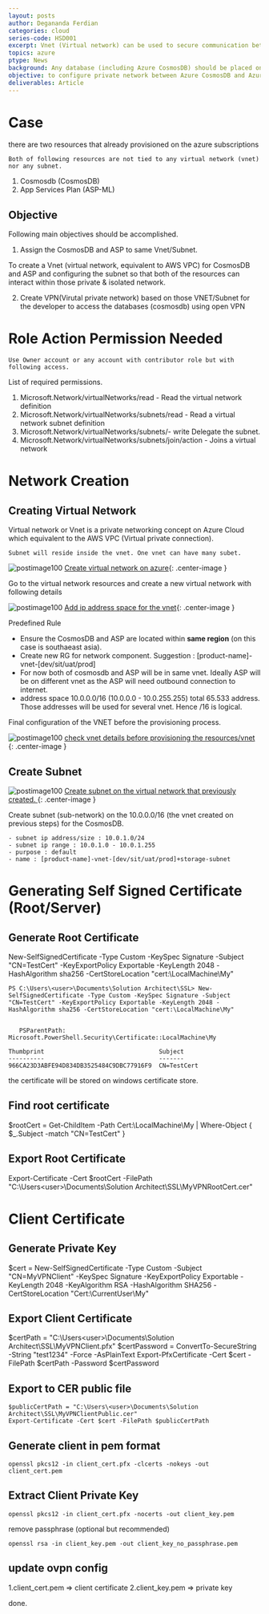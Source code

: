 ```yaml
---
layout: posts
author: Degananda Ferdian
categories: cloud
series-code: HSD001
excerpt: Vnet (Virtual network) can be used to secure communication between azure resources in an isolated network (subnet). P2S is commonly useed as an option for developer to access the server.
topics: azure
ptype: News
background: Any database (including Azure CosmosDB) should be placed on private subnet and restricted from public access to prevent incoming attacks as database is one of critical component in any platform.
objective: to configure private network between Azure CosmosDB and Azure App Services Plan
deliverables: Article
---
```


# Case

there are two resources that already provisioned on the azure subscriptions

    Both of following resources are not tied to any virtual network (vnet) nor any subnet.

1. Cosmosdb (CosmosDB)
2. App Services Plan (ASP-ML)

## Objective

Following main objectives should be accomplished.

1. Assign the CosmosDB and ASP to same Vnet/Subnet.

To create a Vnet (virtual network, equivalent to AWS VPC) for CosmosDB and ASP and configuring the subnet so that both of the resources can interact within those private & isolated network.

2. Create VPN(Virutal private network) based on those VNET/Subnet for the developer to access the databases (cosmosdb) using open VPN

# Role Action Permission Needed

    Use Owner account or any account with contributor role but with following access.

List of required permissions.

1. Microsoft.Network/virtualNetworks/read	- Read the virtual network definition
2. Microsoft.Network/virtualNetworks/subnets/read - Read a virtual network subnet definition
3. Microsoft.Network/virtualNetworks/subnets/- write Delegate the subnet. 
4. Microsoft.Network/virtualNetworks/subnets/join/action - Joins a virtual network

# Network Creation

## Creating Virtual Network

Virtual network or Vnet is a private networking concept on Azure Cloud which equivalent to the AWS VPC (Virtual private connection).

    Subnet will reside inside the vnet. One vnet can have many subet.

![postimage100](/assets/images/2025-07/vnet1.jpg)
[Create virtual network on azure](/assets/images/2025-07/vnet1.jpg){: .center-image }


Go to the  virtual network resources and create a new virtual network with following details

![postimage100](/assets/images/2025-07/vnet2.jpg)
[Add ip address space for the vnet](/assets/images/2025-07/vnet2.jpg){: .center-image }

Predefined Rule

- Ensure the CosmosDB and ASP are located within **same region** (on this case is southaeast asia). 
- Create new RG for network component. Suggestion : [product-name]-vnet-[dev/sit/uat/prod]
- For now both of cosmosdb and ASP will be in same vnet. Ideally ASP will be on different vnet as the ASP will need outbound connection to internet.
- address space 10.0.0.0/16 (10.0.0.0 - 10.0.255.255) total 65.533 address. Those addresses will be used for several vnet. Hence /16 is logical.

Final configuration of the VNET before the provisioning process.

![postimage100](/assets/images/2025-07/vnet3.jpg)
[check vnet details before provisioning the resources/vnet ](/assets/images/2025-07/vnet3.jpg){: .center-image }

## Create Subnet

![postimage100](/assets/images/2025-07/vnet4.jpg)
[Create subnet on the virtual network that previously created. ](/assets/images/2025-07/vnet4.jpg){: .center-image }


Create subnet (sub-network) on the 10.0.0.0/16 (the vnet created on previous steps) for the CosmosDB. 

    - subnet ip address/size : 10.0.1.0/24
    - subnet ip range : 10.0.1.0 - 10.0.1.255
    - purpose : default
    - name : [product-name]-vnet-[dev/sit/uat/prod]+storage-subnet

# Generating Self Signed Certificate (Root/Server)

## Generate Root Certificate

New-SelfSignedCertificate -Type Custom -KeySpec Signature -Subject "CN=TestCert" -KeyExportPolicy Exportable -KeyLength 2048 -HashAlgorithm sha256 -CertStoreLocation "cert:\LocalMachine\My"

```
PS C:\Users\<user>\Documents\Solution Architect\SSL> New-SelfSignedCertificate -Type Custom -KeySpec Signature -Subject "CN=TestCert" -KeyExportPolicy Exportable -KeyLength 2048 -HashAlgorithm sha256 -CertStoreLocation "cert:\LocalMachine\My"


   PSParentPath: Microsoft.PowerShell.Security\Certificate::LocalMachine\My

Thumbprint                                Subject
----------                                -------
966CA23D3ABFE94D834DB3525484C9DBC77916F9  CN=TestCert
```

the certificate will be stored on windows certificate store.

## Find root certificate

$rootCert = Get-ChildItem -Path Cert:\LocalMachine\My | Where-Object { $_.Subject -match "CN=TestCert" }

## Export Root Certificate

Export-Certificate -Cert $rootCert -FilePath "C:\Users\<user>\Documents\Solution Architect\SSL\MyVPNRootCert.cer"

# Client Certificate

## Generate Private Key

$cert = New-SelfSignedCertificate -Type Custom -Subject "CN=MyVPNClient" -KeySpec Signature -KeyExportPolicy Exportable -KeyLength 2048 -KeyAlgorithm RSA -HashAlgorithm SHA256 -CertStoreLocation "Cert:\CurrentUser\My"

## Export Client Certificate

$certPath = "C:\Users\<user>\Documents\Solution Architect\SSL\MyVPNClient.pfx"
$certPassword = ConvertTo-SecureString -String "test1234" -Force -AsPlainText
Export-PfxCertificate -Cert $cert -FilePath $certPath -Password $certPassword

## Export to CER public file

    $publicCertPath = "C:\Users\<user>\Documents\Solution Architect\SSL\MyVPNClientPublic.cer"
    Export-Certificate -Cert $cert -FilePath $publicCertPath

## Generate client in pem format

    openssl pkcs12 -in client_cert.pfx -clcerts -nokeys -out client_cert.pem

## Extract Client Private Key

    openssl pkcs12 -in client_cert.pfx -nocerts -out client_key.pem

remove passphrase (optional but recommended)

    openssl rsa -in client_key.pem -out client_key_no_passphrase.pem

## update ovpn config

1.client_cert.pem => client certificate
2.client_key.pem => private key

done.